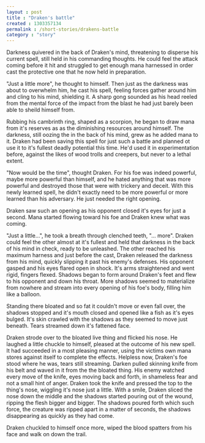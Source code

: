 ```yaml
---
layout : post
title : "Draken's battle"
created : 1303357134
permalink : /short-stories/drakens-battle
category : "story"
---
```

Darkness quivered in the back of Draken's mind, threatening to disperse his current spell, still held in his commanding thoughts. He could feel the attack coming before it hit and struggled to get enough mana harnessed in order cast the protective one that he now held in preparation.

"Just a little more", he thought to himself. Then just as the darkness was about to overwhelm him, he cast his spell, feeling forces gather around him and cling to his mind, shielding it. A sharp gong sounded as his head reeled from the mental force of the impact from the blast he had just barely been able to sheild himself from.

Rubbing his cambrinth ring, shaped as a scorpion, he began to draw mana from it's reserves as as the diminishing resources around himself. The darkness, still oozing the in the back of his mind, grew as he added mana to it. Draken had been saving this spell for just such a battle and planned ot use it to it's fullest deadly potential this time. He'd used it in experimentation before, against the likes of wood trolls and creepers, but never to a lethal extent.

"Now would be the time", thought Draken. For his foe was indeed powerful, maybe more powerful than himself, and he hated anything that was more powerful and destroyed those that were with trickery and deceit. With this newly learned spell, he didn't exactly need to be more powerful or more learned than his adversary. He just needed the right opening.

Draken saw such an opening as his opponent closed it's eyes for just a second.  Mana started flowing toward his foe and Draken knew what was coming.

"Just a little...", he took a breath through clenched teeth, "... more". Draken could feel the other almost at it's fullest and held that darkness in the back of his mind in check, ready to be unleashed. The other reached his maximum harness and just before the cast, Draken released the darkness from his mind, quickly slipping it past his enemy's defenses. His opponent gasped and his eyes flared open in shock. It's arms straightened and went rigid, fingers flexed. Shadows began to form around Draken's feet and flew to his opponent and down his throat. More shadows seemed to materialize from nowhere and stream into every opening of his foe's body, filling him like a balloon.

Standing there bloated and so fat it couldn't move or even fall over, the shadows stopped and it's mouth closed and opened like a fish as it's eyes bulged. It's skin crawled with the shadows as they seemed to move just beneath. Tears streamed down it's fattened face.

Draken strode over to the bloated live thing and flicked his nose. He laughed a little chuckle to himself, pleased at the outcome of his new spell. It had succeeded in a most pleasing manner, using the victims own mana stores against itself to complete the effects. Helpless now, Draken's foe stood where he was, tears still streaming. Darken pulled skinning knife from his belt and waved in it from the the bloated thing. His enemy watched every move of the knife, eyes moving back and forth, in shameless fear and not a small hint of anger. Draken took the knife and pressed the top to the thing's nose, wiggling it's nose just a little. With a smile, Draken sliced the nose down the middle and the shadows started pouring out of the wound, ripping the flesh bigger and bigger. The shadows poured forth which such force, the creature was ripped apart in a matter of seconds, the shadows disappearing as quickly as they had come.

Draken chuckled to himself once more, wiped the blood spatters from his face and walk on down the trail.